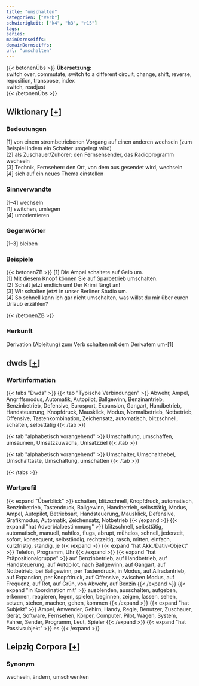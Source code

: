 ```yaml
---
title: "umschalten"
kategorien: ["Verb"]
schwierigkeit: ["k4", "h3", "r15"]
tags:
series:
mainDornseiffs:
domainDornseiffs:
url: "umschalten"
---
```


{{< betonenÜbs >}}
**Übersetzung:**  
switch over, commutate, switch to a different circuit, change, shift, reverse, reposition, transpose, index  
switch, readjust  
{{< /betonenÜbs >}}

## Wiktionary [[+](https://de.wiktionary.org/wiki/umschalten)]

### Bedeutungen
[1] von einem strombetriebenen Vorgang auf einen anderen wechseln (zum Beispiel indem ein Schalter umgelegt wird)  
[2] als Zuschauer/Zuhörer: den Fernsehsender, das Radioprogramm wechseln  
[3] Technik, Fernsehen: den Ort, von dem aus gesendet wird, wechseln  
[4] sich auf ein neues Thema einstellen  

### Sinnverwandte
[1–4] wechseln  
[1] switchen, umlegen  
[4] umorientieren  

### Gegenwörter
[1–3] bleiben  

### Beispiele
{{< betonenZB >}}
[1] Die Ampel schaltete auf Gelb um.  
[1] Mit diesem Knopf können Sie auf Sparbetrieb umschalten.  
[2] Schalt jetzt endlich um! Der Krimi fängt an!  
[3] Wir schalten jetzt in unser Berliner Studio um.  
[4] So schnell kann ich gar nicht umschalten, was willst du mir über euren Urlaub erzählen?  

{{< /betonenZB >}}
### Herkunft
Derivation (Ableitung) zum Verb schalten mit dem Derivatem um-[1]  



## dwds [[+](https://www.dwds.de/wb/umschalten)]

### Wortinformation
{{< tabs "Dwds" >}}
{{< tab "Typische Verbindungen" >}}
Abwehr, Ampel, Angriffsmodus, Automatik, Autopilot, Ballgewinn, Benzinantrieb, Benzinbetrieb, Defensive, Eurosport, Expansion, Gangart, Handbetrieb, Handsteuerung, Knopfdruck, Mausklick, Modus, Normalbetrieb, Notbetrieb, Offensive, Tastenkombination, Zeichensatz, automatisch, blitzschnell, schalten, selbsttätig
{{< /tab >}}

{{< tab "alphabetisch vorangehend" >}}
Umschaffung, umschaffen, umsäumen, Umsatzzuwachs, Umsatzziel
{{< /tab >}}

{{< tab "alphabetisch vorangehend" >}}
Umschalter, Umschalthebel, Umschalttaste, Umschaltung, umschatten
{{< /tab >}}

{{< /tabs >}}

### Wortprofil
{{< expand "Überblick" >}} schalten, blitzschnell, Knopfdruck, automatisch, Benzinbetrieb, Tastendruck, Ballgewinn, Handbetrieb, selbsttätig, Modus, Ampel, Autopilot, Betriebsart, Handsteuerung, Mausklick, Defensive, Grafikmodus, Automatik, Zeichensatz, Notbetrieb {{< /expand >}}
{{< expand "hat Adverbialbestimmung" >}} blitzschnell, selbsttätig, automatisch, manuell, nahtlos, flugs, abrupt, mühelos, schnell, jederzeit, sofort, konsequent, selbständig, rechtzeitig, rasch, mitten, einfach, kurzfristig, ständig, je {{< /expand >}}
{{< expand "hat Akk./Dativ-Objekt" >}} Telefon, Programm, Uhr {{< /expand >}}
{{< expand "hat Präpositionalgruppe" >}} auf Benzinbetrieb, auf Handbetrieb, auf Handsteuerung, auf Autopilot, nach Ballgewinn, auf Gangart, auf Notbetrieb, bei Ballgewinn, per Tastendruck, in Modus, auf Allradantrieb, auf Expansion, per Knopfdruck, auf Offensive, zwischen Modus, auf Frequenz, auf Rot, auf Grün, von Abwehr, auf Benzin {{< /expand >}}
{{< expand "in Koordination mit" >}} ausblenden, ausschalten, aufgeben, erkennen, reagieren, legen, spielen, beginnen, zeigen, lassen, sehen, setzen, stehen, machen, gehen, kommen {{< /expand >}}
{{< expand "hat Subjekt" >}} Ampel, Anwender, Gehirn, Handy, Regie, Benutzer, Zuschauer, Gerät, Software, Fernsehen, Körper, Computer, Pilot, Wagen, System, Fahrer, Sender, Programm, Leut, Spieler {{< /expand >}}
{{< expand "hat Passivsubjekt" >}} es {{< /expand >}}

## Leipzig Corpora [[+](https://corpora.uni-leipzig.de/en/res?word=umschalten&corpusId=deu_newscrawl-public_2018)]


### Synonym
wechseln, ändern, umschwenken

